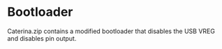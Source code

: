 # Bootloader
Caterina.zip contains a modified bootloader that disables the USB VREG and disables pin output.